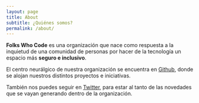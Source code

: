 ```yaml
---
layout: page
title: About
subtitle: ¿Quiénes somos?
permalink: /about/
---
```


**Folks Who Code** es una organización que nace como respuesta a la inquietud de una comunidad de personas por hacer de la tecnología un espacio más **seguro e inclusivo**.

El centro neurálgico de nuestra organización se encuentra en [Github](https://github.com/folkswhocode), donde se alojan nuestros distintos proyectos e iniciativas.

También nos puedes seguir en [Twitter](https://twitter.com/folkswhocode), para estar al tanto de las novedades que se vayan generando dentro de la organización.
